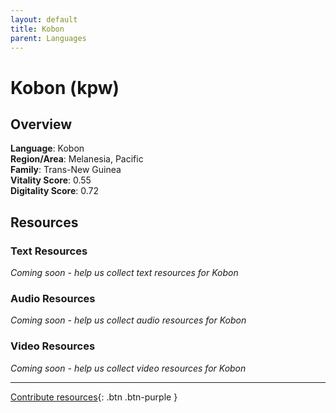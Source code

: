 ```yaml
---
layout: default
title: Kobon
parent: Languages
---
```


# Kobon (kpw)

## Overview

**Language**: Kobon  
**Region/Area**: Melanesia, Pacific  
**Family**: Trans-New Guinea  
**Vitality Score**: 0.55  
**Digitality Score**: 0.72  

## Resources

### Text Resources
*Coming soon - help us collect text resources for Kobon*

### Audio Resources
*Coming soon - help us collect audio resources for Kobon*

### Video Resources
*Coming soon - help us collect video resources for Kobon*

---

[Contribute resources](https://fairtrain.github.io/){: .btn .btn-purple }
